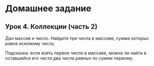 # Домашнее задание

## Урок 4. Коллекции (часть 2)

Дан массив и число. Найдите три числа в массиве, сумма которых равна искомому числу.

Подсказка: если взять первое число в массиве,
можно ли найти в оставшейся его части два числа равных по сумме первому.